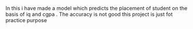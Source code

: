 In this i have made a model which predicts the placement of student on the basis of iq and cgpa . The accuracy is not good this project is just fot practice purpose

